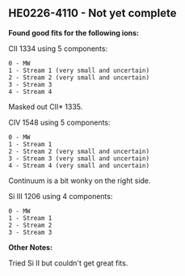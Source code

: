 ## HE0226-4110 - Not yet complete
**Found good fits for the following ions:**

CII 1334 using 5 components:
```
0 - MW
1 - Stream 1 (very small and uncertain)
2 - Stream 2 (very small and uncertain)
3 - Stream 3
4 - Stream 4
```
Masked out CII* 1335.

CIV 1548 using 5 components:
```
0 - MW
1 - Stream 1
2 - Stream 2 (very small and uncertain)
3 - Stream 3 (very small and uncertain)
4 - Stream 4 (very small and uncertain)
```
Continuum is a bit wonky on the right side.


Si III 1206 using 4 components:
```
0 - MW
1 - Stream 1
2 - Stream 2 
3 - Stream 3 
```

**Other Notes:**

Tried Si II but couldn't get great fits.